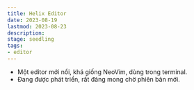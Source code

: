 ```yaml
---
title: Helix Editor
date: 2023-08-19
lastmod: 2023-08-23
description:
stage: seedling  
tags: 
- editor
---
```

- Một editor mới nổi, khá giống NeoVim, dùng trong terminal.
- Đang được phát triển, rất đáng mong chờ phiên bản mới.

